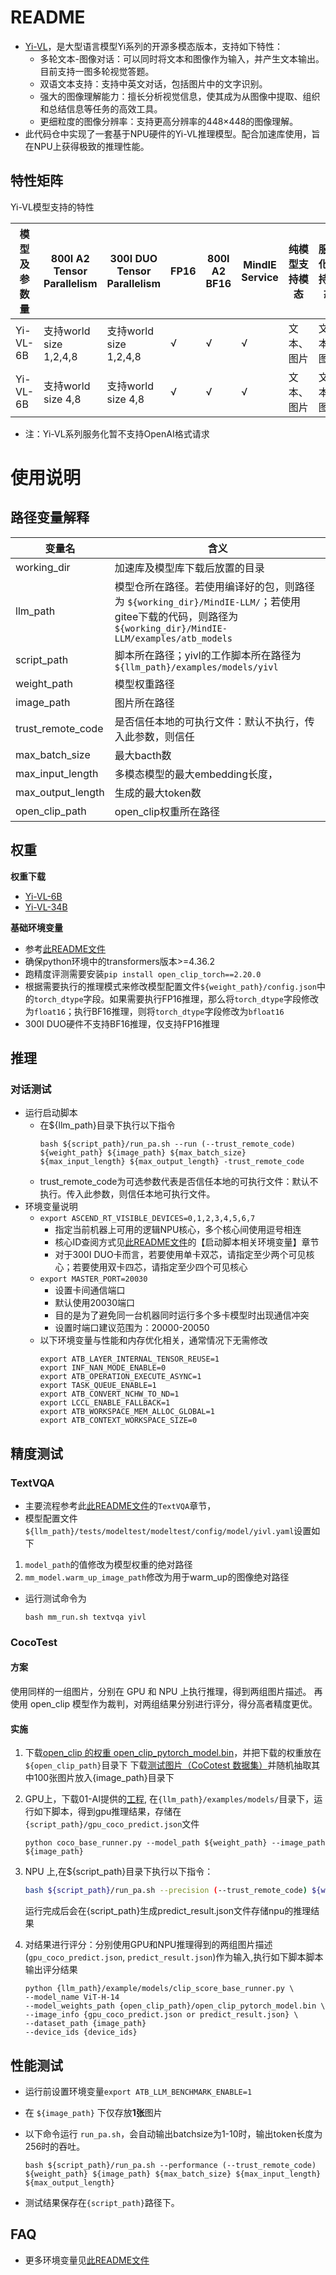 # README

- [Yi-VL](https://github.com/01-ai/Yi/tree/main/VL)，是大型语言模型Yi系列的开源多模态版本，支持如下特性：
    - 多轮文本-图像对话：可以同时将文本和图像作为输入，并产生文本输出。目前支持一图多轮视觉答题。
    - 双语文本支持：支持中英文对话，包括图片中的文字识别。
    - 强大的图像理解能力：擅长分析视觉信息，使其成为从图像中提取、组织和总结信息等任务的高效工具。
    - 更细粒度的图像分辨率：支持更高分辨率的448×448的图像理解。
- 此代码仓中实现了一套基于NPU硬件的Yi-VL推理模型。配合加速库使用，旨在NPU上获得极致的推理性能。

## 特性矩阵

Yi-VL模型支持的特性

| 模型及参数量      | 800I A2 Tensor Parallelism | 300I DUO Tensor Parallelism | FP16 | 800I A2 BF16 | MindIE Service | 纯模型支持模态 | 服务化支持模态 |
|-------------|----------------------------|-----------------------------|------|------------------|-----------------|-----|-----|
|  Yi-VL-6B   | 支持world size 1,2,4,8     | 支持world size 1,2,4,8        | √   |  √                   | √              | 文本、图片           | 文本、图片
|  Yi-VL-6B   | 支持world size 4,8     | 支持world size 4,8        | √   |  √                   |√              | 文本、图片           | 文本、图片
- 注：Yi-VL系列服务化暂不支持OpenAI格式请求
# 使用说明

## 路径变量解释

| 变量名      | 含义                                                                                                                                                         |
| ----------- | ------------------------------------------------------------------------------------------------------------------------------------------------------------ |
| working_dir | 加速库及模型库下载后放置的目录                                                                                                                               |
| llm_path    | 模型仓所在路径。若使用编译好的包，则路径为 `${working_dir}/MindIE-LLM/`；若使用gitee下载的代码，则路径为 `${working_dir}/MindIE-LLM/examples/atb_models` |
| script_path | 脚本所在路径；yivl的工作脚本所在路径为 `${llm_path}/examples/models/yivl`                                                                                          |
| weight_path | 模型权重路径                                                                     |
| image_path  | 图片所在路径    
| trust_remote_code  | 是否信任本地的可执行文件：默认不执行，传入此参数，则信任                                                                 |
| max_batch_size  | 最大bacth数                                                                  |
| max_input_length  | 多模态模型的最大embedding长度，                                             |
| max_output_length | 生成的最大token数                                                          |
|open_clip_path| open_clip权重所在路径                                                           |

## 权重

**权重下载**

- [Yi-VL-6B](https://huggingface.co/01-ai/Yi-VL-6B)
- [Yi-VL-34B](https://huggingface.co/01-ai/Yi-VL-34B)


**基础环境变量**

- 参考[此README文件](../../../README.md)
- 确保python环境中的transformers版本>=4.36.2
- 跑精度评测需要安装`pip install open_clip_torch==2.20.0`
- 根据需要执行的推理模式来修改模型配置文件`${weight_path}/config.json`中的`torch_dtype`字段。如果需要执行FP16推理，那么将`torch_dtype`字段修改为`float16`；执行BF16推理，则将`torch_dtype`字段修改为`bfloat16`
- 300I DUO硬件不支持BF16推理，仅支持FP16推理

## 推理

### 对话测试

- 运行启动脚本
  - 在\${llm_path}目录下执行以下指令
    ```shell
    bash ${script_path}/run_pa.sh --run (--trust_remote_code) ${weight_path} ${image_path} ${max_batch_size} ${max_input_length} ${max_output_length} -trust_remote_code
    ```
  - trust_remote_code为可选参数代表是否信任本地的可执行文件：默认不执行。传入此参数，则信任本地可执行文件。
- 环境变量说明
  - `export ASCEND_RT_VISIBLE_DEVICES=0,1,2,3,4,5,6,7`
    - 指定当前机器上可用的逻辑NPU核心，多个核心间使用逗号相连
    - 核心ID查阅方式见[此README文件](../../README.md)的【启动脚本相关环境变量】章节
    - 对于300I DUO卡而言，若要使用单卡双芯，请指定至少两个可见核心；若要使用双卡四芯，请指定至少四个可见核心
  - `export MASTER_PORT=20030`
    - 设置卡间通信端口
    - 默认使用20030端口
    - 目的是为了避免同一台机器同时运行多个多卡模型时出现通信冲突
    - 设置时端口建议范围为：20000-20050
  - 以下环境变量与性能和内存优化相关，通常情况下无需修改
    ```shell
    export ATB_LAYER_INTERNAL_TENSOR_REUSE=1
    export INF_NAN_MODE_ENABLE=0
    export ATB_OPERATION_EXECUTE_ASYNC=1
    export TASK_QUEUE_ENABLE=1
    export ATB_CONVERT_NCHW_TO_ND=1
    export LCCL_ENABLE_FALLBACK=1
    export ATB_WORKSPACE_MEM_ALLOC_GLOBAL=1
    export ATB_CONTEXT_WORKSPACE_SIZE=0
    ```

## 精度测试

### TextVQA

- 主要流程参考此[此README文件](../qwen2_vl/README.md)的`TextVQA`章节，
- 模型配置文件`${llm_path}/tests/modeltest/modeltest/config/model/yivl.yaml`设置如下
1. `model_path`的值修改为模型权重的绝对路径
2. `mm_model.warm_up_image_path`修改为用于warm_up的图像绝对路径
- 运行测试命令为
  ```shell
  bash mm_run.sh textvqa yivl
  ```

### CocoTest
#### 方案

使用同样的一组图片，分别在 GPU 和 NPU 上执行推理，得到两组图片描述。 再使用 open_clip 模型作为裁判，对两组结果分别进行评分，得分高者精度更优。

#### 实施

1. 下载[open_clip 的权重 open_clip_pytorch_model.bin](https://huggingface.co/laion/CLIP-ViT-H-14-laion2B-s32B-b79K/tree/main)，并把下载的权重放在`${open_clip_path}`目录下
   下载[测试图片（CoCotest 数据集）](https://cocodataset.org/#download)并随机抽取其中100张图片放入{image_path}目录下

2. GPU上，下载01-AI提供的[工程](https://github.com/01-ai/Yi/tree/main/VL/llava), 在`{llm_path}/examples/models/`目录下，运行如下脚本，得到gpu推理结果，存储在`{script_path}/gpu_coco_predict.json`文件
    ``` shell
    python coco_base_runner.py --model_path ${weight_path} --image_path ${image_path}
    ```

3. NPU 上,在\${script_path}目录下执行以下指令：
   ```bash
   bash ${script_path}/run_pa.sh --precision (--trust_remote_code) ${weight_path} ${image_path} ${max_batch_size} ${max_input_length} ${max_output_length}
   ```
   运行完成后会在{script_path}生成predict_result.json文件存储npu的推理结果

4. 对结果进行评分：分别使用GPU和NPU推理得到的两组图片描述(`gpu_coco_predict.json`, `predict_result.json`)作为输入,执行如下脚本脚本输出评分结果
    ```shell
    python {llm_path}/example/models/clip_score_base_runner.py \ 
    --model_name ViT-H-14
    --model_weights_path {open_clip_path}/open_clip_pytorch_model.bin \ 
    --image_info {gpu_coco_predict.json or predict_result.json} \
    --dataset_path {image_path}
    --device_ids {device_ids}
    ```

## 性能测试

- 运行前设置环境变量`export ATB_LLM_BENCHMARK_ENABLE=1`

- 在 `${image_path}` 下仅存放**1张**图片
    
- 以下命令运行 `run_pa.sh`，会自动输出batchsize为1-10时，输出token长度为256时的吞吐。
  ```shell
  bash ${script_path}/run_pa.sh --performance (--trust_remote_code) ${weight_path} ${image_path} ${max_batch_size} ${max_input_length} ${max_output_length}
  ```

- 测试结果保存在`{script_path}`路径下。

## FAQ
- 更多环境变量见[此README文件](../../README.md)